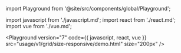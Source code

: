 import Playground from '@site/src/components/global/Playground';

import javascript from './javascript.md';
import react from './react.md';
import vue from './vue.md';


<Playground
  version="7"
  code={{
    javascript,
    react,
    vue
  }}
  src="usage/v1/grid/size-responsive/demo.html"
  size="200px"
/>
